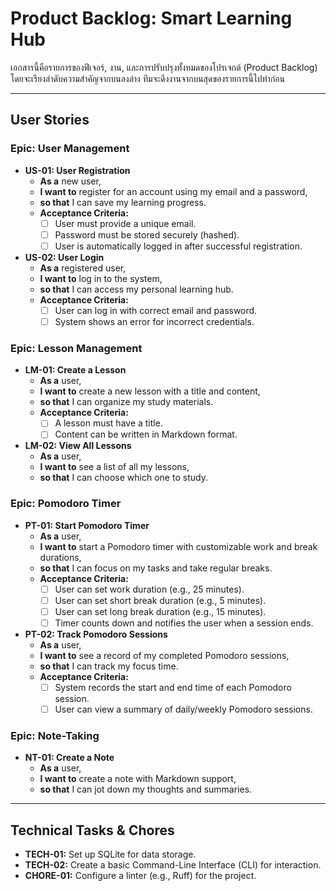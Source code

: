 # Product Backlog: Smart Learning Hub

เอกสารนี้คือรายการของฟีเจอร์, งาน, และการปรับปรุงทั้งหมดของโปรเจกต์ (Product Backlog) โดยจะเรียงลำดับความสำคัญจากบนลงล่าง ทีมจะดึงงานจากบนสุดของรายการนี้ไปทำก่อน

---

## User Stories

### Epic: User Management

- **US-01: User Registration**
  - **As a** new user,
  - **I want to** register for an account using my email and a password,
  - **so that** I can save my learning progress.
  - **Acceptance Criteria:**
    - [ ] User must provide a unique email.
    - [ ] Password must be stored securely (hashed).
    - [ ] User is automatically logged in after successful registration.

- **US-02: User Login**
  - **As a** registered user,
  - **I want to** log in to the system,
  - **so that** I can access my personal learning hub.
  - **Acceptance Criteria:**
    - [ ] User can log in with correct email and password.
    - [ ] System shows an error for incorrect credentials.

### Epic: Lesson Management

- **LM-01: Create a Lesson**
  - **As a** user,
  - **I want to** create a new lesson with a title and content,
  - **so that** I can organize my study materials.
  - **Acceptance Criteria:**
    - [ ] A lesson must have a title.
    - [ ] Content can be written in Markdown format.

- **LM-02: View All Lessons**
  - **As a** user,
  - **I want to** see a list of all my lessons,
  - **so that** I can choose which one to study.

### Epic: Pomodoro Timer

- **PT-01: Start Pomodoro Timer**
  - **As a** user,
  - **I want to** start a Pomodoro timer with customizable work and break durations,
  - **so that** I can focus on my tasks and take regular breaks.
  - **Acceptance Criteria:**
    - [ ] User can set work duration (e.g., 25 minutes).
    - [ ] User can set short break duration (e.g., 5 minutes).
    - [ ] User can set long break duration (e.g., 15 minutes).
    - [ ] Timer counts down and notifies the user when a session ends.

- **PT-02: Track Pomodoro Sessions**
  - **As a** user,
  - **I want to** see a record of my completed Pomodoro sessions,
  - **so that** I can track my focus time.
  - **Acceptance Criteria:**
    - [ ] System records the start and end time of each Pomodoro session.
    - [ ] User can view a summary of daily/weekly Pomodoro sessions.

### Epic: Note-Taking

- **NT-01: Create a Note**
  - **As a** user,
  - **I want to** create a note with Markdown support,
  - **so that** I can jot down my thoughts and summaries.

---

## Technical Tasks & Chores

- **TECH-01:** Set up SQLite for data storage.
- **TECH-02:** Create a basic Command-Line Interface (CLI) for interaction.
- **CHORE-01:** Configure a linter (e.g., Ruff) for the project.

